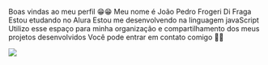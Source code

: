 Boas vindas ao meu perfil 😁😁
 Meu nome é João Pedro Frogeri Di Fraga
 Estou etudando no Alura
 Estou me desenvolvendo na linguagem javaScript
 Utilizo esse espaço para minha organização e compartilhamento dos meus projetos desenvolvidos
 Você pode entrar em contato comigo 🤳🏽

 ![](https://i.giphy.com/media/v1.Y2lkPTc5MGI3NjExcXU5NHJsc3U1eDVwODNram93dzl6aDNnczdxZjVxYXl1bGVxNXZ6eiZlcD12MV9pbnRlcm5hbF9naWZfYnlfaWQmY3Q9Zw/3KEaFInnLa4K1lZtef/giphy.gif)
